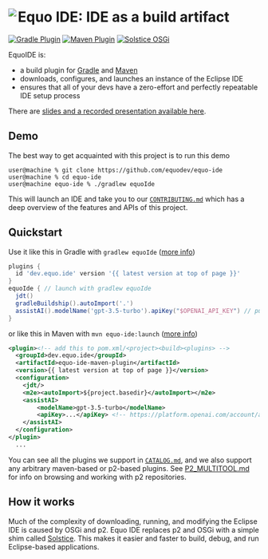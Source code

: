 # <image align="left" src=".github/equo_logo.svg"> Equo IDE: IDE as a build artifact

[![Gradle Plugin](https://img.shields.io/gradle-plugin-portal/v/dev.equo.ide?color=blue&label=gradle%20plugin)](plugin-gradle)
[![Maven Plugin](https://img.shields.io/maven-central/v/dev.equo.ide/equo-ide-maven-plugin?color=blue&label=maven%20plugin)](plugin-maven)
[![Solstice OSGi](https://img.shields.io/maven-central/v/dev.equo.ide/solstice?color=blue&label=solstice%20OSGi)](solstice)

EquoIDE is:

- a build plugin for [Gradle](plugin-gradle) and [Maven](plugin-maven)
- downloads, configures, and launches an instance of the Eclipse IDE
- ensures that all of your devs have a zero-effort and perfectly repeatable IDE setup process

There are [slides and a recorded presentation available here](https://github.com/equodev/equo-ide/issues/60).

## Demo

The best way to get acquainted with this project is to run this demo

```console
user@machine % git clone https://github.com/equodev/equo-ide
user@machine % cd equo-ide
user@machine equo-ide % ./gradlew equoIde
```

This will launch an IDE and take you to our [`CONTRIBUTING.md`](CONTRIBUTING.md) which has a deep overview of the features and APIs of this project.

## Quickstart

Use it like this in Gradle with `gradlew equoIde` ([more info](plugin-gradle))

```gradle
plugins {
  id 'dev.equo.ide' version '{{ latest version at top of page }}'
}
equoIde { // launch with gradlew equoIde
  jdt()
  gradleBuildship().autoImport('.')
  assistAI().modelName('gpt-3.5-turbo').apiKey("$OPENAI_API_KEY") // put API key into ~/.gradle/gradle.properties from https://platform.openai.com/account/api-keys
}
```

or like this in Maven with `mvn equo-ide:launch` ([more info](plugin-maven))

```xml
<plugin><!-- add this to pom.xml/<project><build><plugins> -->
  <groupId>dev.equo.ide</groupId>
  <artifactId>equo-ide-maven-plugin</artifactId>
  <version>{{ latest version at top of page }}</version>
  <configuration>
    <jdt/>
    <m2e><autoImport>${project.basedir}</autoImport></m2e>
    <assistAI>
        <modelName>gpt-3.5-turbo</modelName>
        <apiKey>...</apiKey> <!-- https://platform.openai.com/account/api-keys -->
    </assistAI>
  </configuration>
</plugin>
  ...
```

You can see all the plugins we support in [`CATALOG.md`](CATALOG.md), and we also support any arbitrary maven-based or p2-based plugins. See [P2_MULTITOOL.md](P2_MULTITOOL.md) for info on browsing and working with p2 repositories.

## How it works

Much of the complexity of downloading, running, and modifying the Eclipse IDE is caused by OSGi and p2. Equo IDE replaces p2 and OSGi with a simple shim called [Solstice](https://github.com/equodev/equo-ide/tree/main/solstice). This makes it easier and faster to build, debug, and run Eclipse-based applications.